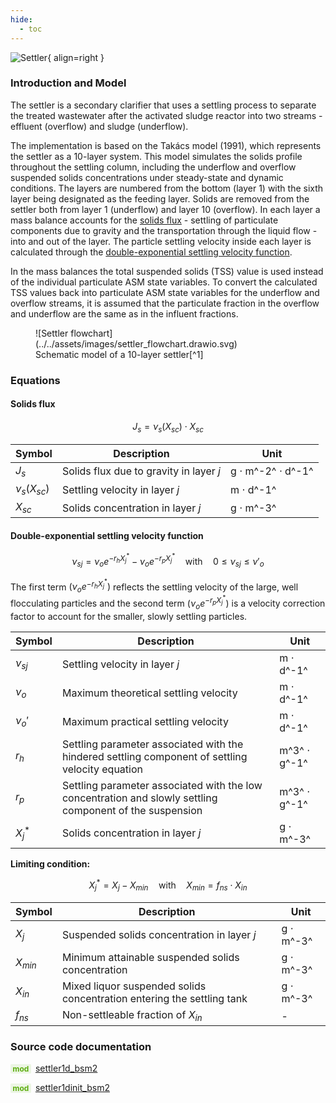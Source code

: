 ```yaml
---
hide:
  - toc
---
```


![Settler](../../assets/icons/bsm2python/settler.svg){ align=right }

### Introduction and Model

The settler is a secondary clarifier that uses a settling process to separate the treated wastewater after the activated sludge reactor into two streams - effluent (overflow) and sludge (underflow).

The implementation is based on the Takács model (1991), which represents the settler as a 10-layer system. This model simulates the solids profile throughout the settling column, including the underflow and overflow suspended solids concentrations under steady-state and dynamic conditions. The layers are numbered from the bottom (layer 1) with the sixth layer being designated as the feeding layer. Solids are removed from the settler both from layer 1 (underflow) and layer 10 (overflow). In each layer a mass balance accounts for the [solids flux](#solids-flux) - settling of particulate components due to gravity and the transportation through the liquid flow - into and out of the layer. The particle settling velocity inside each layer is calculated through the [double-exponential settling velocity function](#double-exponential-settling-velocity-function).

In the mass balances the total suspended solids (TSS) value is used instead of the individual particulate ASM state variables. To convert the calculated TSS values back into particulate ASM state variables for the underflow and overflow streams, it is assumed that the particulate fraction in the overflow and underflow are the same as in the influent fractions.

<figure markdown="span">
  ![Settler flowchart](../../assets/images/settler_flowchart.drawio.svg)
  <figcaption markdown="1">Schematic model of a 10-layer settler[^1]</figcaption>
</figure>


### Equations

#### Solids flux

$$
J_s = \nu_s(X_{sc}) \cdot X_{sc}
$$

| Symbol | Description | Unit |
| ------ | ----------- | ---- |
| $J_s$  | Solids flux due to gravity in layer $j$ | g $\cdot$ m^-2^ $\cdot$ d^-1^ |
| $\nu_s(X_{sc})$ | Settling velocity in layer $j$ | m $\cdot$ d^-1^ |
| $X_{sc}$ | Solids concentration in layer $j$ | g $\cdot$ m^-3^ |


#### Double-exponential settling velocity function

$$
\nu_{sj} = \nu_o e^{-r_h X_j^*} - \nu_o e^{-r_p X_j^*} \quad \text{with} \quad 0 \le \nu_{sj} \le \nu'_o
$$

The first term $(\nu_o e^{-r_h X_j^*})$ reflects the settling velocity of the large, well flocculating particles and 
the second term $(\nu_o e^{-r_p X_j^*})$ is a velocity correction factor to account for the smaller, slowly settling particles.

| Symbol | Description | Unit |
| ------ | ----------- | ---- |
| $\nu_{sj}$ | Settling velocity in layer $j$ | m $\cdot$ d^-1^ |
| $\nu_o$ | Maximum theoretical settling velocity | m $\cdot$ d^-1^ |
| $\nu_o'$ | Maximum practical settling velocity | m $\cdot$ d^-1^ |
| $r_h$ | Settling parameter associated with the hindered settling component of settling velocity equation | m^3^ $\cdot$ g^-1^ |
| $r_p$ | Settling parameter associated with the low concentration and slowly settling component of the suspension | m^3^ $\cdot$ g^-1^ |
| $X_j^*$ | Solids concentration in layer $j$ | g $\cdot$ m^-3^ |

**Limiting condition:**

$$
X_j^* = X_j - X_{min} \quad \text{with} \quad X_{min} = f_{ns} \cdot X_{in}
$$

| Symbol | Description | Unit |
| ------ | ----------- | ---- |
| $X_j$ | Suspended solids concentration in layer $j$ | g $\cdot$ m^-3^ |
| $X_{min}$ | Minimum attainable suspended solids concentration | g $\cdot$ m^-3^ |
| $X_{in}$ | Mixed liquor suspended solids concentration entering the settling tank | g $\cdot$ m^-3^ |
| $f_{ns}$ | Non-settleable fraction of $X_{in}$ | - |


### Source code documentation

<span style=
  "color: #5cad0f;
  font-weight: bold;
  font-size: .85em;
  background-color: #5cad0f1a;
  padding: 0 .3em;
  border-radius: .1rem;
  margin-right: 0.2rem;">
mod</span> [settler1d_bsm2](/reference/bsm2_python/bsm2/settler1d_bsm2)

<span style=
  "color: #5cad0f;
  font-weight: bold;
  font-size: .85em;
  background-color: #5cad0f1a;
  padding: 0 .3em;
  border-radius: .1rem;
  margin-right: 0.2rem;">
mod</span> [settler1dinit_bsm2](/reference/bsm2_python/bsm2/init/settler1dinit_bsm2)


[^1]: [Benchmarking of Control Strategies for Wastewater Treatment Plants](https://iwaponline.com/ebooks/book-pdf/650794/wio9781780401171.pdf), chap. 4.2.4.2 Secondary clarifier
[^2]: [Benchmark Simulation Model no. 2 (BSM2)](http://iwa-mia.org/wp-content/uploads/2022/09/TR3_BSM_TG_Tech_Report_no_3_BSM2_General_Description.pdf), chap. 2.3.3 Secondary clarifier
[^3]: [A dynamic model of the clarification-thickening process, Takács et al. (1991)](https://www.sciencedirect.com/science/article/pii/004313549190066Y)
